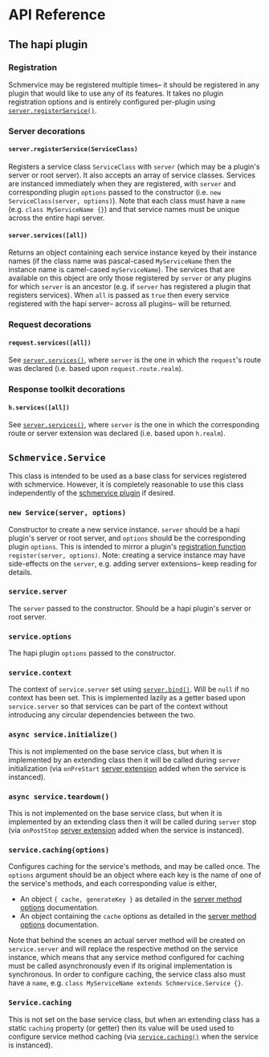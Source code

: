 # API Reference
## The hapi plugin
### Registration
Schmervice may be registered multiple times– it should be registered in any plugin that would like to use any of its features.  It takes no plugin registration options and is entirely configured per-plugin using [`server.registerService()`](#serverregisterserviceserviceclass).

### Server decorations
#### `server.registerService(ServiceClass)`
Registers a service class `ServiceClass` with `server` (which may be a plugin's server or root server).  It also accepts an array of service classes.  Services are instanced immediately when they are registered, with `server` and corresponding plugin `options` passed to the constructor (i.e. `new ServiceClass(server, options)`).  Note that each class must have a `name` (e.g. `class MyServiceName {}`) and that service names must be unique across the entire hapi server.  

#### `server.services([all])`
Returns an object containing each service instance keyed by their instance names (if the class name was pascal-cased `MyServiceName` then the instance name is camel-cased `myServiceName`).  The services that are available on this object are only those registered by `server` or any plugins for which `server` is an ancestor (e.g. if `server` has registered a plugin that registers services).  When `all` is passed as `true` then every service registered with the hapi server– across all plugins– will be returned.

### Request decorations
#### `request.services([all])`
See [`server.services()`](#serverservicesall), where `server` is the one in which the `request`'s route was declared (i.e. based upon `request.route.realm`).

### Response toolkit decorations
#### `h.services([all])`
See [`server.services()`](#serverservicesall), where `server` is the one in which the corresponding route or server extension was declared (i.e. based upon `h.realm`).

## `Schmervice.Service`
This class is intended to be used as a base class for services registered with schmervice.  However, it is completely reasonable to use this class independently of the [schmervice plugin](#the-hapi-plugin) if desired.

### `new Service(server, options)`
Constructor to create a new service instance. `server` should be a hapi plugin's server or root server, and `options` should be the corresponding plugin `options`.  This is intended to mirror a plugin's [registration function](https://github.com/hapijs/hapi/blob/master/API.md#plugins) `register(server, options)`.  Note: creating a service instance may have side-effects on the `server`, e.g. adding server extensions– keep reading for details.

### `service.server`
The `server` passed to the constructor.  Should be a hapi plugin's server or root server.

### `service.options`
The hapi plugin `options` passed to the constructor.

### `service.context`
The context of `service.server` set using [`server.bind()`](https://github.com/hapijs/hapi/blob/master/API.md#server.bind()).  Will be `null` if no context has been set.  This is implemented lazily as a getter based upon `service.server` so that services can be part of the context without introducing any circular dependencies between the two.

### `async service.initialize()`
This is not implemented on the base service class, but when it is implemented by an extending class then it will be called during `server` initialization (via `onPreStart` [server extension](https://github.com/hapijs/hapi/blob/master/API.md#server.ext()) added when the service is instanced).

### `async service.teardown()`
This is not implemented on the base service class, but when it is implemented by an extending class then it will be called during `server` stop (via `onPostStop` [server extension](https://github.com/hapijs/hapi/blob/master/API.md#server.ext()) added when the service is instanced).

### `service.caching(options)`
Configures caching for the service's methods, and may be called once.  The `options` argument should be an object where each key is the name of one of the service's methods, and each corresponding value is either,

  - An object `{ cache, generateKey }` as detailed in the [server method options](https://github.com/hapijs/hapi/blob/master/API.md#server.method()) documentation.
  - An object containing the `cache` options as detailed in the [server method options](https://github.com/hapijs/hapi/blob/master/API.md#server.method()) documentation.

Note that behind the scenes an actual server method will be created on `service.server` and will replace the respective method on the service instance, which means that any service method configured for caching must be called asynchronously even if its original implementation is synchronous.  In order to configure caching, the service class also must have a `name`, e.g. `class MyServiceName extends Schmervice.Service {}`.

### `Service.caching`
This is not set on the base service class, but when an extending class has a static `caching` property (or getter) then its value will be used used to configure service method caching (via [`service.caching()`](#servicecachingoptions) when the service is instanced).
